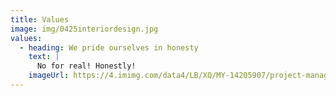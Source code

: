 ```yaml
---
title: Values
image: img/0425interiordesign.jpg
values:
  - heading: We pride ourselves in honesty
    text: |
      No for real! Honestly!
    imageUrl: https://4.imimg.com/data4/LB/XQ/MY-14205907/project-management-for-interior-design-500x500.jpg
---
```


